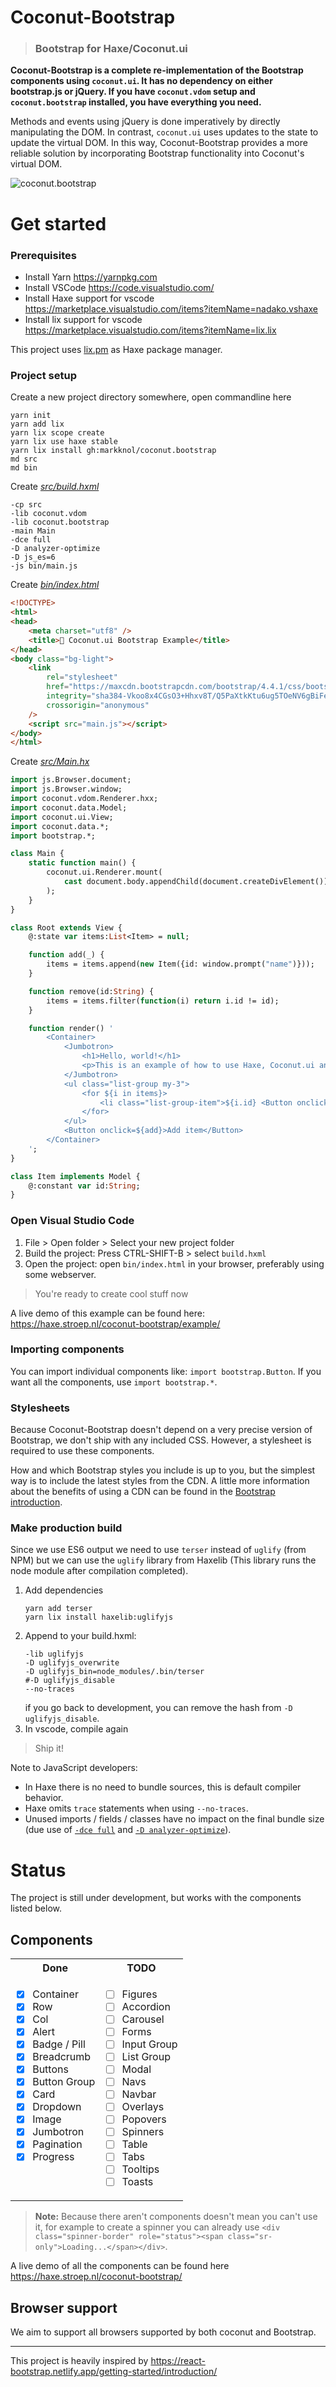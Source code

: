 # Coconut-Bootstrap

> ### Bootstrap for Haxe/Coconut.ui

**Coconut-Bootstrap is a complete re-implementation of the Bootstrap components using `coconut.ui`. It has no dependency on either bootstrap.js or jQuery. If you have `coconut.vdom` setup and `coconut.bootstrap` installed, you have everything you need.**

Methods and events using jQuery is done imperatively by directly manipulating the DOM. In contrast, `coconut.ui` uses updates to the state to update the virtual DOM. In this way, Coconut-Bootstrap provides a more reliable solution by incorporating Bootstrap functionality into Coconut's virtual DOM. 

![coconut.bootstrap](https://raw.githubusercontent.com/markknol/coconut.bootstrap/master/bin/social.png)

# Get started

### Prerequisites

* Install Yarn https://yarnpkg.com
* Install VSCode https://code.visualstudio.com/
* Install Haxe support for vscode https://marketplace.visualstudio.com/items?itemName=nadako.vshaxe
* Install lix support for vscode https://marketplace.visualstudio.com/items?itemName=lix.lix

This project uses [lix.pm](https://github.com/lix-pm/lix.client) as Haxe package manager.

### Project setup

Create a new project directory somewhere, open commandline here
```
yarn init
yarn add lix
yarn lix scope create
yarn lix use haxe stable
yarn lix install gh:markknol/coconut.bootstrap
md src
md bin
```

Create _[src/build.hxml](build-example.hxml)_
```hxml
-cp src
-lib coconut.vdom
-lib coconut.bootstrap
-main Main
-dce full
-D analyzer-optimize
-D js_es=6
-js bin/main.js
```

Create _[bin/index.html](bin/example/index.html)_

```html
<!DOCTYPE>
<html>
<head>
	<meta charset="utf8" />
	<title>🥥 Coconut.ui Bootstrap Example</title>
</head>
<body class="bg-light">
	<link
		rel="stylesheet"
		href="https://maxcdn.bootstrapcdn.com/bootstrap/4.4.1/css/bootstrap.min.css"
		integrity="sha384-Vkoo8x4CGsO3+Hhxv8T/Q5PaXtkKtu6ug5TOeNV6gBiFeWPGFN9MuhOf23Q9Ifjh"
		crossorigin="anonymous"
	/>
 	<script src="main.js"></script>
</body>
</html>
```

Create _[src/Main.hx](test/example/Main.hx)_
```haxe
import js.Browser.document;
import js.Browser.window;
import coconut.vdom.Renderer.hxx;
import coconut.data.Model;
import coconut.ui.View;
import coconut.data.*;
import bootstrap.*;

class Main {
	static function main() {
		coconut.ui.Renderer.mount(
			cast document.body.appendChild(document.createDivElement()), hxx('<Root />')
		);
	}
}

class Root extends View {
	@:state var items:List<Item> = null;

	function add(_) {
		items = items.append(new Item({id: window.prompt("name")}));
	}

	function remove(id:String) {
		items = items.filter(function(i) return i.id != id);
	}

	function render() '
		<Container>
			<Jumbotron>
				<h1>Hello, world!</h1>
				<p>This is an example of how to use Haxe, Coconut.ui and bootstrap at the same time.</p>
			</Jumbotron>
			<ul class="list-group my-3">
				<for ${i in items}>
					<li class="list-group-item">${i.id} <Button onclick=${remove(i.id)} variant=${Secondary}>x</Button></li>
				</for>
			</ul>
			<Button onclick=${add}>Add item</Button>
		</Container>
	';
}

class Item implements Model {
	@:constant var id:String;
}

```

### Open Visual Studio Code 

1. File > Open folder > Select your new project folder
1. Build the project: Press CTRL-SHIFT-B > select `build.hxml`
1. Open the project: open `bin/index.html` in your browser, preferably using some webserver.

> You're ready to create cool stuff now

A live demo of this example can be found here: <https://haxe.stroep.nl/coconut-bootstrap/example/>

### Importing components

You can import individual components like: `import bootstrap.Button`. If you want all the components, use `import bootstrap.*`.

### Stylesheets

Because Coconut-Bootstrap doesn't depend on a very precise version of Bootstrap, we don't ship with any included CSS. However, a stylesheet is required to use these components. 

How and which Bootstrap styles you include is up to you, but the simplest way is to include the latest styles from the CDN. A little more information about the benefits of using a CDN can be found in the [Bootstrap introduction](https://getbootstrap.com/docs/4.4/getting-started/introduction/).


### Make production build

Since we use ES6 output we need to use `terser` instead of `uglify` (from NPM) but we can use the `uglify` library from Haxelib (This library runs the node module after compilation completed).

1. Add dependencies
   ```
   yarn add terser
   yarn lix install haxelib:uglifyjs
   ```
1. Append to your build.hxml:
   ```
   -lib uglifyjs
   -D uglifyjs_overwrite
   -D uglifyjs_bin=node_modules/.bin/terser 
   #-D uglifyjs_disable
   --no-traces
   ```
   if you go back to development, you can remove the hash from `-D uglifyjs_disable`.
1. In vscode, compile again

> Ship it!

Note to JavaScript developers:  

- In Haxe there is no need to bundle sources, this is default compiler behavior. 
- Haxe omits `trace` statements when using `--no-traces`.
- Unused imports / fields / classes have no impact on the final bundle size (due use of [`-dce full`](https://haxe.org/manual/cr-dce.html) and [`-D analyzer-optimize`](https://haxe.org/manual/cr-static-analyzer.html)).

# Status

The project is still under development, but works with the components listed below.

## Components

<table width=100%>
<tr>
	<th>Done</th>
	<th>TODO</th>
<tr>
<td valign=top>

 * [x] Container
 * [x] Row
 * [x] Col
 * [x] Alert
 * [x] Badge / Pill
 * [x] Breadcrumb
 * [x] Buttons
 * [x] Button Group
 * [x] Card
 * [x] Dropdown
 * [x] Image
 * [x] Jumbotron
 * [x] Pagination
 * [x] Progress

 </td>
 <td valign=top>
 
 * [ ] Figures
 * [ ] Accordion
 * [ ] Carousel
 * [ ] Forms
 * [ ] Input Group
 * [ ] List Group
 * [ ] Modal
 * [ ] Navs
 * [ ] Navbar
 * [ ] Overlays
 * [ ] Popovers
 * [ ] Spinners
 * [ ] Table
 * [ ] Tabs
 * [ ] Tooltips
 * [ ] Toasts

 </td>
 </tr>
 </table>

> **Note:** Because there aren't components doesn't mean you can't use it, for example to create a spinner you can already use `<div class="spinner-border" role="status"><span class="sr-only">Loading...</span></div>`. 

A live demo of all the components can be found here <https://haxe.stroep.nl/coconut-bootstrap/>

## Browser support

We aim to support all browsers supported by both coconut and Bootstrap.

---

This project is heavily inspired by <https://react-bootstrap.netlify.app/getting-started/introduction/>